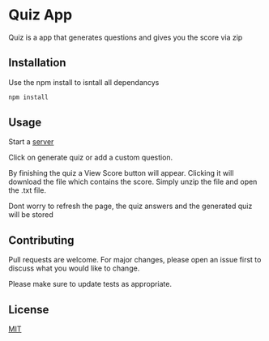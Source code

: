# Quiz App

Quiz is a app that generates questions and gives you the score via zip

## Installation

Use the npm install to isntall all dependancys

```bash
npm install
```

## Usage
Start a [server](https://marketplace.visualstudio.com/items?itemName=ritwickdey.LiveServer)

Click on generate quiz or add a custom question.

By finishing the quiz a View Score button will appear. Clicking it will download the file which contains the score.
Simply unzip the file and open the .txt file.

Dont worry to refresh the page, the quiz answers and the generated quiz will be stored
## Contributing

Pull requests are welcome. For major changes, please open an issue first
to discuss what you would like to change.

Please make sure to update tests as appropriate.

## License

[MIT](https://choosealicense.com/licenses/mit/)
